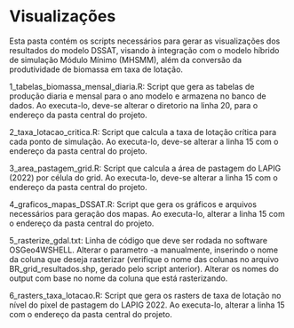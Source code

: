 # Visualizações

Esta pasta contém os scripts necessários para gerar as visualizações dos resultados do modelo DSSAT, visando à integração com o modelo híbrido de simulação Módulo Mínimo (MHSMM), além da conversão da produtividade de biomassa em taxa de lotação.

1_tabelas_biomassa_mensal_diaria.R:
Script que gera as tabelas de produção diaria e mensal para o ano modelo e armazena no banco de dados. Ao executa-lo, deve-se alterar o diretorio na linha 20, para o endereço da pasta central do projeto.


2_taxa_lotacao_critica.R:
Script que calcula a taxa de lotação crítica para cada ponto de simulação. Ao executa-lo, deve-se alterar a linha 15 com o endereço da pasta central do projeto.


3_area_pastagem_grid.R:
Script que calcula a área de pastagem do LAPIG (2022) por célula do grid. Ao executa-lo, deve-se alterar a linha 15 com o endereço da pasta central do projeto.


4_graficos_mapas_DSSAT.R:
Script que gera os gráficos e arquivos necessários para geração dos mapas. Ao executa-lo, alterar a linha 15 com o endereço da pasta central do projeto.

5_rasterize_gdal.txt:
Linha de código que deve ser rodada no software OSGeo4WSHELL. Alterar o parametro -a manualmente, inserindo o nome da coluna que deseja rasterizar (verifique o nome das colunas no arquivo BR_grid_resultados.shp, gerado pelo script anterior). Alterar os nomes do output com base no nome da coluna que está rasterizando.

6_rasters_taxa_lotacao.R:
Script que gera os rasters de taxa de lotação no nível do pixel de pastagem do LAPIG 2022. Ao executa-lo, alterar a linha 15 com o endereço da pasta central do projeto.

